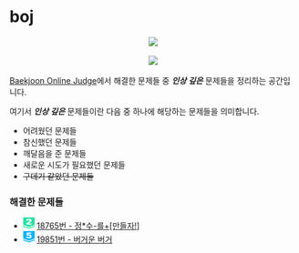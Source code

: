 # boj

<p align='center'>
    <a href="https://github.com/anuraghazra/github-readme-stats">
        <img src="https://github-readme-stats.vercel.app/api/top-langs/?username=r1aalstjd&exclude_repo=algorithm-problems,r1aalstjd.github.io,Tetris,image-collager"/>
    </a>
    
</p>
<p align='center'>
    <a href="https://solved.ac/rlaalstjd">
        <img src="http://mazassumnida.wtf/api/v2/generate_badge?boj=rlaalstjd"/>
    </a>
</p>

[Baekjoon Online Judge](https://www.acmicpc.net/)에서 해결한 문제들 중 ***인상 깊은*** 문제들을 정리하는 공간입니다.

여기서 ***인상 깊은*** 문제들이란 다음 중 하나에 해당하는 문제들을 의미합니다.
* 어려웠던 문제들
* 참신했던 문제들
* 깨달음을 준 문제들
* 새로운 시도가 필요했던 문제들
* ~~구데기 같았던 문제들~~

### 해결한 문제들
* <img src="./src/images/platinum2.svg" alt="platinum2" width="20" height="20"/> [18765번 - 정\*수\-를\+\[만들자!\]](./src/18765/18765.md)
* <img src="./src/images/diamond5.svg" alt="platinum2" width="20" height="20"/> [19851번 - 버거운 버거](./src/19851/19851.md)